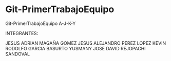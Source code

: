 # Git-PrimerTrabajoEquipo
Git-PrimerTrabajoEquipo A-J-K-Y


INTEGRANTES:

JESUS ADRIAN MAGAÑA GOMEZ
JESUS ALEJANDRO PEREZ LOPEZ
KEVIN RODOLFO GARCIA BASURTO
YUSMANY JOSE DAVID REJOPACHI SANDOVAL